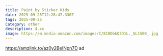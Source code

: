 ```yaml
---
title: Paint by Sticker Kids
date: 2025-09-25T12:28:47.330Z
tags: 2025-09-25
Category: other
description: 4.xx
image: https://m.media-amazon.com/images/I/818DbkQ3D1L._SL1500_.jpg
---
```

https://amzlink.to/az0y2BeINpn7D  ad